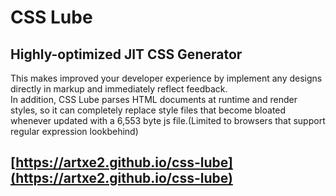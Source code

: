 # CSS Lube
## Highly-optimized JIT CSS Generator
This makes improved your developer experience by implement any designs directly in markup and immediately reflect feedback.  
In addition, CSS Lube parses HTML documents at runtime and render styles, so it can completely replace style files that become bloated whenever updated with a 6,553 byte js file.(Limited to browsers that support regular expression lookbehind)
## [https://artxe2.github.io/css-lube](https://artxe2.github.io/css-lube)